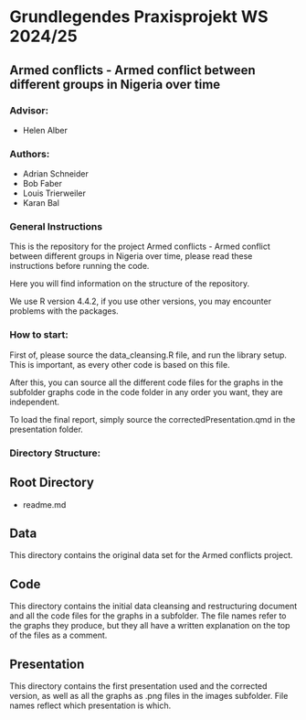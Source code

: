 # Grundlegendes Praxisprojekt WS 2024/25

## Armed conflicts - Armed conflict between different groups in Nigeria over time

### Advisor:

-   Helen Alber

### Authors:

-   Adrian Schneider
-   Bob Faber
-   Louis Trierweiler
-   Karan Bal

### General Instructions

This is the repository for the project Armed conflicts - Armed conflict between different groups in Nigeria over time,
please read these instructions before running the code.

Here you will find information on the structure of the repository.

We use R version 4.4.2, if you use other versions, you may encounter problems with the packages.


### How to start:

First of, please source the data_cleansing.R file, and run the library setup.
This is important, as every other code is based on this file.

After this, you can source all the different code files for the graphs in the subfolder graphs code in the code folder
in any order you want, they are independent.

To load the final report, simply source the correctedPresentation.qmd in the presentation folder.


### Directory Structure:

## Root Directory

-   readme.md

## Data

This directory contains the original data set for the Armed conflicts project.

## Code

This directory contains the initial data cleansing and restructuring document and all the code files for the graphs 
in a subfolder.
The file names refer to the graphs they produce, but they all have a written explanation on the top of the files
as a comment.

## Presentation

This directory contains the first presentation used and the corrected version, 
as well as all the graphs as .png files in the images subfolder.
File names reflect which presentation is which.

